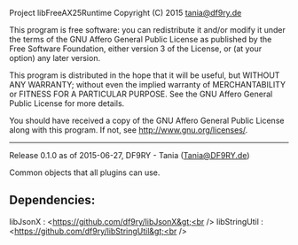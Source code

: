
Project libFreeAX25Runtime
Copyright (C) 2015  tania@df9ry.de

This program is free software: you can redistribute it and/or modify
it under the terms of the GNU Affero General Public License as
published by the Free Software Foundation, either version 3 of the
License, or (at your option) any later version.

This program is distributed in the hope that it will be useful,
but WITHOUT ANY WARRANTY; without even the implied warranty of
MERCHANTABILITY or FITNESS FOR A PARTICULAR PURPOSE.  See the
GNU Affero General Public License for more details.

You should have received a copy of the GNU Affero General Public License
along with this program.  If not, see <http://www.gnu.org/licenses/>.

------------------------------------------------------------------------

Release 0.1.0 as of 2015-06-27, DF9RY - Tania (Tania@DF9RY.de)

Common objects that all plugins can use.

Dependencies:
-------------

libJsonX      : &lt;https://github.com/df9ry/libJsonX&gt;<br />
libStringUtil : &lt;https://github.com/df9ry/libStringUtil&gt;<br />
